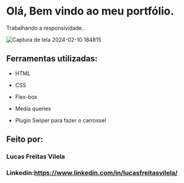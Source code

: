 # Olá, Bem vindo ao meu portfólio.
Trabalhando a responsividade..

![Captura de tela 2024-02-10 184815](https://github.com/lucasvilela91/Project-mobile-first/assets/152106763/66ea5df0-7d6c-4729-8c52-51820bd4aea0)

## Ferramentas utilizadas:

* HTML

* CSS

* Flex-box

* Media queries

*  Plugin Swiper para fazer o carrossel

## Feito por:

### Lucas Freitas Vilela

### Linkedin:https://www.linkedin.com/in/lucasfreitasvilela/
